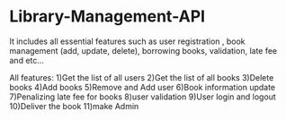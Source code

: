 # Library-Management-API
It includes all essential features such as user registration , book management (add, update, delete), borrowing books, validation, late fee and etc...

All features:
1)Get the list of all users
2)Get the list of all books
3)Delete books
4)Add books
5)Remove and Add user
6)Book information update
7)Penalizing late fee for books
8)user validation
9)User login and logout
10)Deliver the book
11)make Admin
